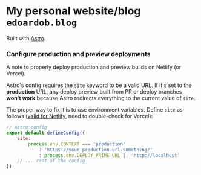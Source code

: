 # My personal website/blog `edoardob.blog`

Built with [Astro](https://astro.build).

### Configure production and preview deployments

A note to properly deploy production and preview builds on Netlify (or Vercel).

Astro's config requires the `site` keyword to be a valid URL.
If it's set to the **production** URL, any deploy preview built from PR or deploy branches **won't work** because Astro redirects everything to the current value of `site`.

The proper way to fix it is to use environment variables.
Define `site` as follows ([valid for Netlify](https://docs.netlify.com/configure-builds/environment-variables/#deploy-urls-and-metadata), need to double-check for Vercel):

```mjs
// Astro config
export default defineConfig({
    site:
        process.env.CONTEXT === 'production'
            ? 'https://your-production-url.something/'
            : process.env.DEPLOY_PRIME_URL || 'http://localhost'
    // ... rest of the config
})
```
